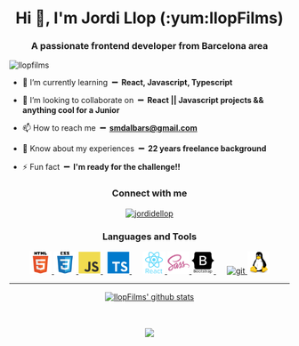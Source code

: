 <h1 align="center">Hi 👋, I'm Jordi Llop (:yum:llopFilms)</h1>
<h3 align="center">A passionate frontend developer from Barcelona area</h3>

<p align="left"> <img src="https://komarev.com/ghpvc/?username=llopfilms&label=Profile%20views&color=0e75b6&style=flat" alt="llopfilms" /> </p>

- 🌱 I’m currently learning **&nbsp;:heavy_minus_sign:&nbsp; React, Javascript, Typescript**

- 👯 I’m looking to collaborate on **&nbsp;:heavy_minus_sign:&nbsp; React || Javascript projects && anything cool for a Junior**

- 📫 How to reach me **&nbsp;:heavy_minus_sign:&nbsp; smdalbars@gmail.com**

- 📄 Know about my experiences **&nbsp;:heavy_minus_sign:&nbsp; 22 years freelance background**

- ⚡ Fun fact **&nbsp;:heavy_minus_sign:&nbsp; I'm ready for the challenge!!**

<h3 align="center">Connect with me</h3>
<p align="center">
<a href="https://linkedin.com/in/jordidellop" target="blank"><img align="center" src="https://raw.githubusercontent.com/rahuldkjain/github-profile-readme-generator/master/src/images/icons/Social/linked-in-alt.svg" alt="jordidellop" height="30" width="40" /></a>
</p>


<h3 align="center">Languages and Tools</h3>

<p align="center">
<a href="https://www.w3.org/html/" target="_blank" rel="noreferrer"> <img src="https://raw.githubusercontent.com/devicons/devicon/master/icons/html5/html5-original-wordmark.svg" alt="html5" width="40" height="40"/> </a>
<a href="https://www.w3schools.com/css/" target="_blank" rel="noreferrer"> <img src="https://raw.githubusercontent.com/devicons/devicon/master/icons/css3/css3-original-wordmark.svg" alt="css3" width="40" height="40" /> </a>
<a href="https://developer.mozilla.org/en-US/docs/Web/JavaScript" target="_blank" rel="noreferrer"> <img src="https://raw.githubusercontent.com/devicons/devicon/master/icons/javascript/javascript-original.svg" alt="javascript" width="40" height="40" /> </a>&nbsp;
<a href="https://www.typescriptlang.org/" target="_blank" rel="noreferrer"> <img src="https://raw.githubusercontent.com/devicons/devicon/master/icons/typescript/typescript-original.svg" alt="typescript" width="40" height="40"/> </a>
&nbsp;&nbsp;&nbsp;&nbsp;
<a href="https://reactjs.org/" target="_blank" rel="noreferrer"> <img src="https://raw.githubusercontent.com/devicons/devicon/master/icons/react/react-original-wordmark.svg" alt="react" width="40" height="40"/> </a>
<a href="https://sass-lang.com" target="_blank" rel="noreferrer"> <img src="https://raw.githubusercontent.com/devicons/devicon/master/icons/sass/sass-original.svg" alt="sass" width="40" height="40"/> </a>
<a href="https://getbootstrap.com" target="_blank" rel="noreferrer"> <img src="https://raw.githubusercontent.com/devicons/devicon/master/icons/bootstrap/bootstrap-plain-wordmark.svg" alt="bootstrap" width="40" height="40"/> </a>
&nbsp;&nbsp;&nbsp;&nbsp;
<a href="https://git-scm.com/" target="_blank" rel="noreferrer"> <img src="https://www.vectorlogo.zone/logos/git-scm/git-scm-icon.svg" alt="git" width="40" height="40"/> </a>
<a href="https://www.linux.org/" target="_blank" rel="noreferrer"> <img src="https://raw.githubusercontent.com/devicons/devicon/master/icons/linux/linux-original.svg" alt="linux" width="40" height="40"/> </a> 
</p>

<hr>
<p align="center">
<a href="https://github.com/llopFilms/github-readme-stats"><img align="center" src="https://github-readme-stats.vercel.app/api?username=llopFilms&show_icons=true&include_all_commits=true&title_color=fff&icon_color=79ff97&text_color=9f9f9f&bg_color=151515&hide_border=false" alt="llopFilms' github stats" /></a></p>
<br>
<p align="center">
<a href="https://github.com/llopFilms/github-readme-stats"><img align="center" src="https://github-readme-stats.vercel.app/api/top-langs/?username=llopFilms&layout=compact&title_color=fff&icon_color=79ff97&text_color=9f9f9f&bg_color=151515&hide_border=false" /></a>
</p>

